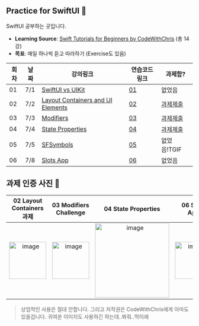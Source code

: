 ## Practice for SwiftUI 🧡
SwiftUI 공부하는 곳입니다.

- **Learning Source**: [Swift Tutorials for Beginners by CodeWithChris](https://youtube.com/playlist?list=PLMRqhzcHGw1Z-lZaaun3A3mV9PbEfHANI&si=f5SkIG1z4crQjNRd) (총 14강) 
- **목표**: 매일 하나씩 듣고 따라하기 (Exercise도 있음)

|회차|날짜|강의링크|연습코드링크|과제함?|
|--|--|--|--|--|
|01|7/1|[SwiftUI vs UIKit](https://youtu.be/R017vWz7FOY?si=iWkYapXCnJAhgVd5)|[01](https://github.com/sio2whocodes/Practice4SwiftUI/blob/main/Practice4SwiftUI/ContentView.swift)|없었음|
|02|7/2|[Layout Containers and UI Elements](https://youtu.be/rmTQcILJRcY?si=h-d1D61SYav4xRxr)|[02](https://github.com/sio2whocodes/Practice4SwiftUI/blob/main/Practice4SwiftUI/ContentView.swift)|[과제제출](https://github.com/sio2whocodes/Practice4SwiftUI/blob/main/Practice4SwiftUI/ExerciseOfLayoutContainer.swift)
|03|7/3|[Modifiers](https://youtu.be/MJP60XnN4us?si=YBiUpV7mxAIwNTAG)|[03](https://github.com/sio2whocodes/Practice4SwiftUI/tree/main/Practice4SwiftUI/03Modifiers)|[과제제출](https://github.com/sio2whocodes/Practice4SwiftUI/blob/main/Practice4SwiftUI/Challenge4Modifiers.swift)
|04|7/4|[State Properties](https://www.youtube.com/watch?v=wQLOWv8l7yI&list=PLMRqhzcHGw1Z-lZaaun3A3mV9PbEfHANI&index=4)|[04](https://github.com/sio2whocodes/Practice4SwiftUI/tree/main/Practice4SwiftUI/04StateProperties)|[과제제출](https://github.com/sio2whocodes/Practice4SwiftUI/blob/main/Practice4SwiftUI/04StateProperties/StateProperties.swift)
|05|7/5|[SFSymbols](https://www.youtube.com/watch?v=HjX4cAcvAWc&list=PLMRqhzcHGw1Z-lZaaun3A3mV9PbEfHANI&index=5)|[05](https://github.com/sio2whocodes/Practice4SwiftUI/tree/main/Practice4SwiftUI/05SFSymbols)|없었음!TGIF
|06|7/8|[Slots App](https://www.youtube.com/watch?v=51Z9Kun7tFo)|[06](https://github.com/sio2whocodes/Practice4SwiftUI/tree/main/Slots%20Demo)|없었음

## 과제 인증 사진 📱
|02 Layout Containers 과제|03 Modifiers Challenge|04 State Properties|06 Slots App|
|:--:|:--:|:--:|:--:|
|<img width="100" alt="image" src="https://github.com/sio2whocodes/Practice4SwiftUI/assets/41771874/81850cab-857d-472a-b16d-08dd46be859c" />|<img width="100" alt="image" src="https://github.com/sio2whocodes/Practice4SwiftUI/assets/41771874/c847894a-3963-40bb-9a09-d3f5b8c53862">|<img width="200" alt="image" src ="https://github.com/sio2whocodes/Practice4SwiftUI/assets/41771874/84742c5e-a162-4189-afb8-a47e27ce064c">|<img width="100" alt="image" src="https://github.com/sio2whocodes/Practice4SwiftUI/assets/41771874/2b517494-352c-46fc-a35f-e1c8652ec225">



> 상업적인 사용은 절대 안합니다. 그리고 저작권은 CodeWithChris에게 아마도 있을겁니다. 귀여운 이미지도 사용하긴 하는데..봐줘..막이래
